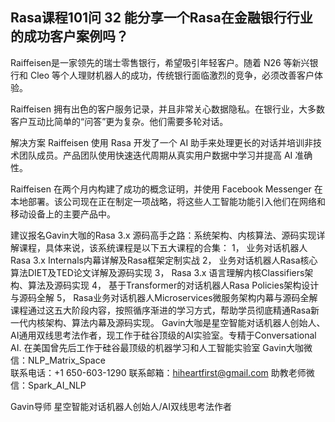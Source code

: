 ## Rasa课程101问 32 能分享一个Rasa在金融银行行业的成功客户案例吗？ 
 
Raiffeisen是一家领先的瑞士零售银行，希望吸引年轻客户。随着 N26 等新兴银行和 Cleo 等个人理财机器人的成功，传统银行面临激烈的竞争，必须改善客户体验。

Raiffeisen 拥有出色的客户服务记录，并且非常关心数据隐私。在银行业，大多数客户互动比简单的“问答”更为复杂。他们需要多轮对话。

解决方案
Raiffeisen 使用 Rasa 开发了一个 AI 助手来处理更长的对话并培训非技术团队成员。产品团队使用快速迭代周期从真实用户数据中学习并提高 AI 准确性。

Raiffeisen 在两个月内构建了成功的概念证明，并使用 Facebook Messenger 在本地部署。该公司现在正在制定一项战略，将这些人工智能功能引入他们在网络和移动设备上的主要产品中。

建议报名Gavin大咖的Rasa 3.x 源码高手之路：系统架构、内核算法、源码实现详解课程，具体来说，该系统课程是以下五大课程的合集：
1，    业务对话机器人Rasa 3.x Internals内幕详解及Rasa框架定制实战
2，    业务对话机器人Rasa核心算法DIET及TED论文详解及源码实现
3，    Rasa 3.x 语言理解内核Classifiers架构、算法及源码实现
4，    基于Transformer的对话机器人Rasa Policies架构设计与源码全解
5，    Rasa业务对话机器人Microservices微服务架构内幕与源码全解
课程通过这五大阶段内容，按照循序渐进的学习方式，帮助学员彻底精通Rasa新一代内核架构、算法内幕及源码实现。
Gavin大咖是星空智能对话机器人创始人、AI通用双线思考法作者，现工作于硅谷顶级的AI实验室。专精于Conversational AI. 在美国曾先后工作于硅谷最顶级的机器学习和人工智能实验室 
Gavin大咖微信：NLP_Matrix_Space  
联系电话：+1 650-603-1290
联系邮箱：hiheartfirst@gmail.com
助教老师微信：Spark_AI_NLP   


Gavin导师
星空智能对话机器人创始人/AI双线思考法作者
